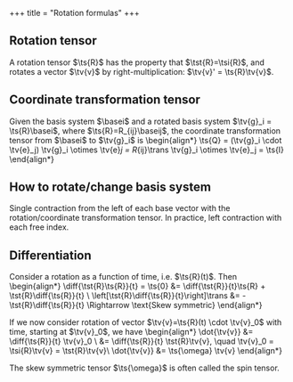 +++
title = "Rotation formulas"
+++

## Rotation tensor
A rotation tensor $\ts{R}$ has the property that $\tst{R}=\tsi{R}$, and rotates a vector $\tv{v}$ by right-multiplication: $\tv{v}' = \ts{R}\tv{v}$.

## Coordinate transformation tensor
Given the basis system $\basei$ and a rotated basis system $\tv{g}_i = \ts{R}\basei$, where $\ts{R}=R_{ij}\baseij$, the coordinate transformation tensor from $\basei$ to $\tv{g}_i$ is
\begin{align*}
\ts{Q} = (\tv{g}_i \cdot \tv{e}_j) \tv{g}_i \otimes \tv{e}_j = R_{ij}\trans \tv{g}_i \otimes \tv{e}_j = \ts{I}
\end{align*}

## How to rotate/change basis system
Single contraction from the left of each base vector with the rotation/coordinate transformation tensor. In practice, left contraction with each free index. 

## Differentiation
Consider a rotation as a function of time, i.e. $\ts{R}(t)$. Then
\begin{align*}
\diff{\tst{R}\ts{R}}{t} = \ts{0} &= \diff{\tst{R}}{t}\ts{R} + \tst{R}\diff{\ts{R}}{t} \\
\left[\tst{R}\diff{\ts{R}}{t}\right]\trans &= -\tst{R}\diff{\ts{R}}{t} \Rightarrow \text{Skew symmetric}
\end{align*}

If we now consider rotation of vector $\tv{v}=\ts{R}(t) \cdot \tv{v}_0$ with time, starting at $\tv{v}_0$, we have
\begin{align*}
\dot{\tv{v}} &= \diff{\ts{R}}{t} \tv{v}_0 \\
&= \diff{\ts{R}}{t} \tst{R}\tv{v}, \quad \tv{v}_0 = \tsi{R}\tv{v} = \tst{R}\tv{v}\\
\dot{\tv{v}} &= \ts{\omega} \tv{v}
\end{align*}

The skew symmetric tensor $\ts{\omega}$ is often called the spin tensor. 